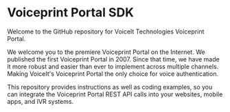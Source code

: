 Voiceprint Portal SDK
=====================

Welcome to the GitHub repository for VoiceIt Technologies Voiceprint Portal.

We welcome you to the premiere Voiceprint Portal on the Internet. We published 
the first Voiceprint Portal in 2007. Since that time, we have made it more 
robust and easier than ever to implement across multiple channels. Making 
VoiceIt's Voiceprint Portal the only choice for voice authentication.

This repository provides instructions as well as coding examples, so you can 
integrate the Voiceprint Portal REST API calls into your websites, mobile apps, 
and IVR systems. 





